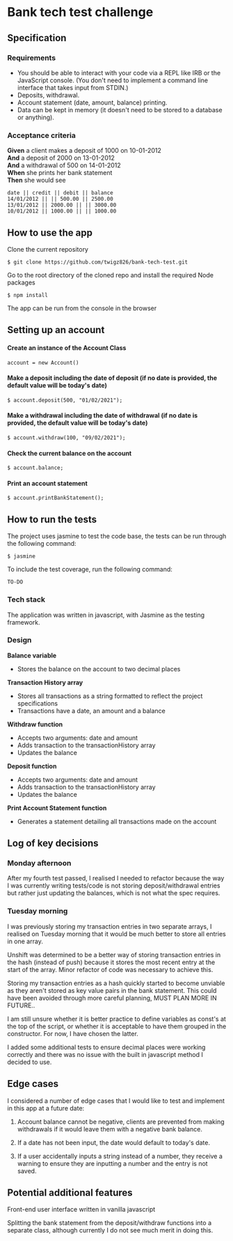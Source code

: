 # Bank tech test challenge

## Specification

### Requirements

* You should be able to interact with your code via a REPL like IRB or the JavaScript console.  (You don't need to implement a command line interface that takes input from STDIN.)
* Deposits, withdrawal.
* Account statement (date, amount, balance) printing.
* Data can be kept in memory (it doesn't need to be stored to a database or anything).

### Acceptance criteria

**Given** a client makes a deposit of 1000 on 10-01-2012  
**And** a deposit of 2000 on 13-01-2012  
**And** a withdrawal of 500 on 14-01-2012  
**When** she prints her bank statement  
**Then** she would see

```
date || credit || debit || balance
14/01/2012 || || 500.00 || 2500.00
13/01/2012 || 2000.00 || || 3000.00
10/01/2012 || 1000.00 || || 1000.00
```

## How to use the app

Clone the current repository

```
$ git clone https://github.com/twigz826/bank-tech-test.git
```

Go to the root directory of the cloned repo and install the required Node packages

```
$ npm install
```

The app can be run from the console in the browser


## Setting up an account

#### Create an instance of the Account Class


```
account = new Account()
```

#### Make a deposit including the date of deposit (if no date is provided, the default value will be today's date)

```
$ account.deposit(500, "01/02/2021");
```

#### Make a withdrawal including the date of withdrawal (if no date is provided, the default value will be today's date)

```
$ account.withdraw(100, "09/02/2021");
```

#### Check the current balance on the account

```
$ account.balance;
```

#### Print an account statement

```
$ account.printBankStatement();
```

## How to run the tests

The project uses jasmine to test the code base, the tests can be run through the following command:

```
$ jasmine
```

To include the test coverage, run the following command:

```
TO-DO
```

### Tech stack

The application was written in javascript, with Jasmine as the testing framework.

### Design

**Balance variable**  
- Stores the balance on the account to two decimal places

**Transaction History array**  
- Stores all transactions as a string formatted to reflect the project specifications   
- Transactions have a date, an amount and a balance

**Withdraw function**  
- Accepts two arguments: date and amount   
- Adds transaction to the transactionHistory array
- Updates the balance

**Deposit function**  
- Accepts two arguments: date and amount   
- Adds transaction to the transactionHistory array
- Updates the balance

**Print Account Statement function**  
- Generates a statement detailing all transactions made on the account

## Log of key decisions

### Monday afternoon

After my fourth test passed, I realised I needed to refactor because the way I was currently writing tests/code is not storing deposit/withdrawal entries but rather just updating the balances, which is not what the spec requires.

### Tuesday morning

I was previously storing my transaction entries in two separate arrays, I realised on Tuesday morning that it would be much better to store all entries in one array.

Unshift was determined to be a better way of storing transaction entries in the hash (instead of push) because it stores the most recent entry at the start of the array. Minor refactor of code was necessary to achieve this.

Storing my transaction entries as a hash quickly started to become unviable as they aren't stored as key value pairs in the bank statement. This could have been avoided through more careful planning, MUST PLAN MORE IN FUTURE..

I am still unsure whether it is better practice to define variables as const's at the top of the script, or whether it is acceptable to have them grouped in the constructor. For now, I have chosen the latter.

I added some additional tests to ensure decimal places were working correctly and there was no issue with the built in javascript method I decided to use.

## Edge cases

I considered a number of edge cases that I would like to test and implement in this app at a future date:

  1. Account balance cannot be negative, clients are prevented from making withdrawals if it would leave them with a negative bank balance.

  2. If a date has not been input, the date would default to today's date.

  3. If a user accidentally inputs a string instead of a number, they receive a warning to ensure they are inputting a number and the entry is not saved.

## Potential additional features

Front-end user interface written in vanilla javascript

Splitting the bank statement from the deposit/withdraw functions into a separate class, although currently I do not see much merit in doing this.
